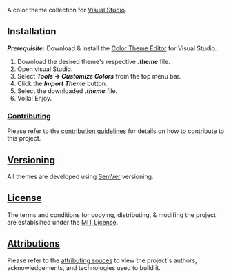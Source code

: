 ﻿A color theme collection for [Visual Studio](https://visualstudio.microsoft.com/).

## Installation

***Prerequisite:*** Download & install the [Color Theme Editor](https://marketplace.visualstudio.com/items?itemName=VisualStudioPlatformTeam.ColorThemesforVisualStudio&ssr=false) for Visual Studio.

1. Download the desired theme's respective ***.theme*** file.
2. Open visual Studio.
2. Select ***Tools -> Customize Colors*** from the top menu bar.
4. Click the ***Import Theme*** button.
5. Select the downloaded ***.theme*** file. 
6. Voila! Enjoy.

### [Contributing](/CONTRIBUTING.md)

Please refer to the [contribution guidelines](/CONTRIBUTING.md) for details on how to contribute to this project.

## [Versioning](https://semver.org)

All themes are developed using [SemVer](https://semver.org) versioning.

## [License](/LICENSE.md)

The terms and conditions for copying, distributing, & modifing the project are establsihed under the [MIT License](/LICENSE.txt).

## [Attributions](/ATTRIBUTIONS.md)

Please refer to the [attributing souces](/Documentation/ATTRIBUTING.md) to view the project's authors, acknowledgements, and technologies used to build it.